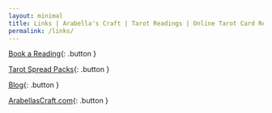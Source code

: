 ```yaml
---
layout: minimal
title: Links | Arabella's Craft | Tarot Readings | Online Tarot Card Reading
permalink: /links/
---
```


[Book a Reading](https://etsy.me/303ggt1){: .button }

[Tarot Spread Packs](https://etsy.me/3FvOdSe){: .button }

[Blog](https://ko-fi.com/arabellascraft){: .button }

[ArabellasCraft.com](https://www.ArabellasCraft.com){: .button }
